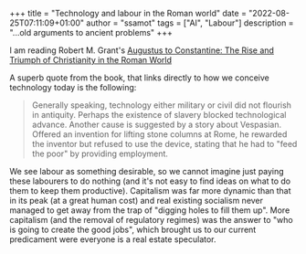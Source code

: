 +++
title = "Technology and labour in the Roman world"
date = "2022-08-25T07:11:09+01:00"
author = "ssamot"
tags = ["AI", "Labour"]
description = "...old arguments to ancient problems"
+++


I am reading Robert M. Grant's [Augustus to Constantine: The Rise and Triumph of Christianity in the Roman World](https://www.goodreads.com/en/book/show/2994761)

A superb quote from the book, that links directly to how we conceive technology today is the following:

> Generally speaking, technology either military or civil did not flourish in antiquity. Perhaps the existence of slavery blocked technological advance. Another cause is suggested by a story about Vespasian. Offered an invention for lifting stone columns at Rome, he rewarded the inventor but refused to use the device, stating that he had to "feed the poor" by providing employment.

We see labour as something desirable, so we cannot imagine just paying these labourers to do nothing (and it's not easy to find ideas on what to do them to keep them productive). Capitalism was far more dynamic than that in its peak (at a great human cost) and real existing socialism never managed to get away from the trap of "digging holes to fill them up". More capitalism (and the removal of regulatory regimes) was the answer to "who is going to create the good jobs", which brought us to our current predicament were everyone is a real estate speculator. 
